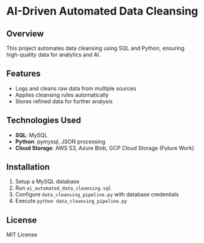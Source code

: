 # AI-Driven Automated Data Cleansing

## Overview
This project automates data cleansing using SQL and Python, ensuring high-quality data for analytics and AI.

## Features
- Logs and cleans raw data from multiple sources
- Applies cleansing rules automatically
- Stores refined data for further analysis

## Technologies Used
- **SQL**: MySQL
- **Python**: pymysql, JSON processing
- **Cloud Storage**: AWS S3, Azure Blob, GCP Cloud Storage (Future Work)

## Installation
1. Setup a MySQL database
2. Run `ai_automated_data_cleansing.sql`
3. Configure `data_cleansing_pipeline.py` with database credentials
4. Execute `python data_cleansing_pipeline.py`

## License
MIT License
